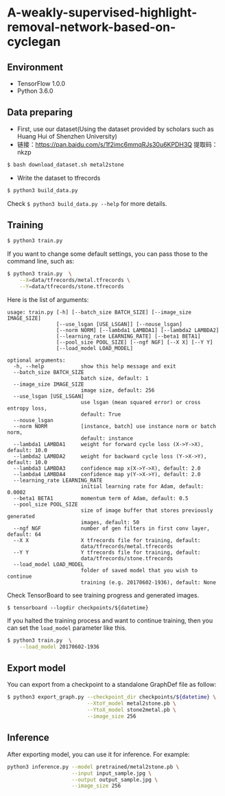 # A-weakly-supervised-highlight-removal-network-based-on-cyclegan

## Environment

* TensorFlow 1.0.0
* Python 3.6.0

## Data preparing

* First, use our dataset(Using the dataset provided by scholars such as Huang Hui of Shenzhen University)
* 链接：https://pan.baidu.com/s/1f2imc6mmqRJs30u6KPDH3Q 提取码：nkzp 

```bash
$ bash download_dataset.sh metal2stone
```

* Write the dataset to tfrecords

```bash
$ python3 build_data.py
```

Check `$ python3 build_data.py --help` for more details.

## Training

```bash
$ python3 train.py
```

If you want to change some default settings, you can pass those to the command line, such as:

```bash
$ python3 train.py  \
    --X=data/tfrecords/metal.tfrecords \
    --Y=data/tfrecords/stone.tfrecords
```

Here is the list of arguments:
```
usage: train.py [-h] [--batch_size BATCH_SIZE] [--image_size IMAGE_SIZE]
                [--use_lsgan [USE_LSGAN]] [--nouse_lsgan]
                [--norm NORM] [--lambda1 LAMBDA1] [--lambda2 LAMBDA2]
                [--learning_rate LEARNING_RATE] [--beta1 BETA1]
                [--pool_size POOL_SIZE] [--ngf NGF] [--X X] [--Y Y]
                [--load_model LOAD_MODEL]

optional arguments:
  -h, --help            show this help message and exit
  --batch_size BATCH_SIZE
                        batch size, default: 1
  --image_size IMAGE_SIZE
                        image size, default: 256
  --use_lsgan [USE_LSGAN]
                        use lsgan (mean squared error) or cross entropy loss,
                        default: True
  --nouse_lsgan
  --norm NORM           [instance, batch] use instance norm or batch norm,
                        default: instance
  --lambda1 LAMBDA1     weight for forward cycle loss (X->Y->X), default: 10.0
  --lambda2 LAMBDA2     weight for backward cycle loss (Y->X->Y), default: 10.0
  --lambda3 LAMBDA3     confidence map x(X->Y->X), default: 2.0
  --lambda4 LAMBDA4     confidence map y(Y->X->Y), default: 2.0
  --learning_rate LEARNING_RATE
                        initial learning rate for Adam, default: 0.0002
  --beta1 BETA1         momentum term of Adam, default: 0.5
  --pool_size POOL_SIZE
                        size of image buffer that stores previously generated
                        images, default: 50
  --ngf NGF             number of gen filters in first conv layer, default: 64
  --X X                 X tfrecords file for training, default:
                        data/tfrecords/metal.tfrecords
  --Y Y                 Y tfrecords file for training, default:
                        data/tfrecords/stone.tfrecords
  --load_model LOAD_MODEL
                        folder of saved model that you wish to continue
                        training (e.g. 20170602-1936), default: None
```

Check TensorBoard to see training progress and generated images.

```
$ tensorboard --logdir checkpoints/${datetime}
```

If you halted the training process and want to continue training, then you can set the `load_model` parameter like this.

```bash
$ python3 train.py  \
    --load_model 20170602-1936
```

## Export model
You can export from a checkpoint to a standalone GraphDef file as follow:

```bash
$ python3 export_graph.py --checkpoint_dir checkpoints/${datetime} \
                          --XtoY_model metal2stone.pb \
                          --YtoX_model stone2metal.pb \
                          --image_size 256
```


## Inference
After exporting model, you can use it for inference. For example:

```bash
python3 inference.py --model pretrained/metal2stone.pb \
                     --input input_sample.jpg \
                     --output output_sample.jpg \
                     --image_size 256
```
